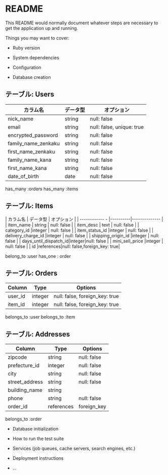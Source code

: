 # README

This README would normally document whatever steps are necessary to get the
application up and running.

Things you may want to cover:

* Ruby version

* System dependencies

* Configuration

* Database creation




## テーブル: Users

| カラム名            | データ型 | オプション   |
| ----------------- | ---------- |--------- |
| nick_name          | string  | null: false |
| email              | string  | null: false, unique: true |
| encrypted_password | string  | null: false |
| family_name_zenkaku| string  | null: false |
| first_name_zenkaku |  string | null: false |
| family_name_kana   |  string | null: false |
| first_name_kana    |  string | null: false |
| date_of_birth      |  date   | null: false |

has_many :orders
has_many :items





## テーブル: Items
| カラム名             | データ型 | オプション |
| ------------      - |----------|-------------- |
| item_name           | string | null: false |
| item_desc           | text   | null: false |
| category_id         |integer | null: false |
| item_status_id      |integer | null: false |
| delivery_charge_id  |integer | null: false |
| shipping_origin_id  |integer | null: false |
| days_until_dispatch_id|integer|null: false |
| mini_sell_price     |integer | null: false |
| id                  |references|null: false,foreign_key: true|

belong_to :user
has_one : order



## テーブル: Orders

| Column        | Type       | Options                        |
| ------------- | ---------- | ------------------------------ |
| user_id       | integer    | null: false, foreign_key: true |
| item_id       | integer    | null: false, foreign_key: true |


belongs_to :user
belongs_to :item


## テーブル: Addresses

| Column            | Type     | Options              |
| ------------- | ---------- | ------------------------------ |
| zipcode           | string   | null: false          |
| prefecture_id     | integer  | null: false          |
| city              | string   | null: false          |
| street_address    | string   | null: false          |
| building_name     | string   |                      |
| phone             | string   | null: false          |
| order_id          |references| foreign_key          |

belongs_to :order









* Database initialization

* How to run the test suite

* Services (job queues, cache servers, search engines, etc.)

* Deployment instructions

* ...
